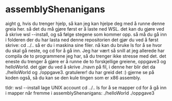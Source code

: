 # assemblyShenanigans


aight g, hvis du trenger hjelp,
så kan jeg kan hjelpe deg med å runne denne greia her.
så det du må gjøre først er å laste ned WSL. det kan du gjøre ved å skrive wsl --install, og så følge stegene som kommer opp.
så må du gå inn i folderen der du har lasta ned denne repositorien
det gjør du ved å først skrive: 
cd ../..
så er du i maskina sine filer.
nå kan du bruke ls for å se hvor du skal gå neste, og cd for å gå inn. 
Jeg har vært så snill at jeg allerede har compila de to programmene jeg har, så du trenger ikke stresse med det.
det eneste du trenger å gjøre er å runne de to forskjellige greiene, oppgave3 og helloWorld.
det gjør du ved å skrive ./navn på fil, i denne her blir det da ./helloWorld og ./oppgave3.
gratulerer! du har greid det :)
gjerne se på koden også, så du kan se den kule tingen som er x86 assembly.

tldr: 
wsl --install
lage UNIX account
cd ../..
ls for å se mapper
cd for å gå inn i mapper
når fremme i assemblyShenanigans:
./helloWorld
./oppgave3
